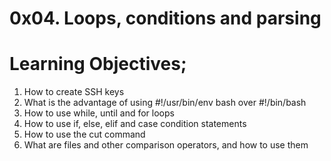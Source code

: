 # 0x04. Loops, conditions and parsing
# Learning Objectives;
1. How to create SSH keys
2. What is the advantage of using #!/usr/bin/env bash over #!/bin/bash
3. How to use while, until and for loops
4. How to use if, else, elif and case condition statements
5. How to use the cut command
6. What are files and other comparison operators, and how to use them

